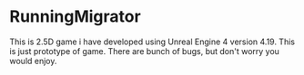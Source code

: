 # RunningMigrator
  This is 2.5D game i have developed using Unreal Engine 4 version 4.19. This is just prototype of game.
  There are bunch of bugs, but don't worry you would enjoy.
